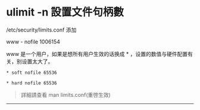 # ulimit -n 設置文件句柄數
/etc/security/limits.conf 添加

www - nofile 1006154

www 是一个用户，如果是想所有用户生效的话换成 * ，设置的数值与硬件配置有关，别设置太大了。

    * soft nofile 65536

    * hard nofile 65536

> 詳細請查看 man limits.conf(重啓生效)

-----

